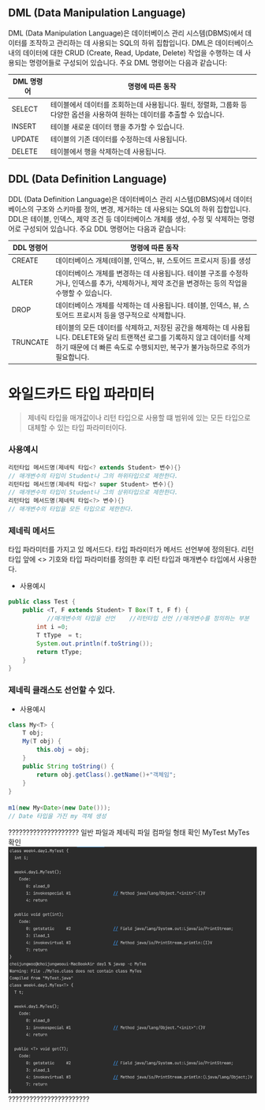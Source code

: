 ## DML (Data Manipulation Language)

DML (Data Manipulation Language)은 데이터베이스 관리 시스템(DBMS)에서 데이터를 조작하고 관리하는 데 사용되는 SQL의 하위 집합입니다. 
DML은 데이터베이스 내의 데이터에 대한 CRUD (Create, Read, Update, Delete) 작업을 수행하는 데 사용되는 명령어들로 구성되어 있습니다. 
주요 DML 명령어는 다음과 같습니다:

| DML 명령어 | 명령에 따른 동작            |
|---------|----------------------|
| SELECT  | 테이블에서 데이터를 조회하는데 사용됩니다. 필터, 정렬화, 그룹화 등 다양한 옵션을 사용하여 원하는 데이터를 추출할 수 있습니다.| 
| INSERT  | 테이블 새로운 데이터 행을 추가할 수 있습니다.|
| UPDATE  | 테이블의 기존 데이터를 수정하는데 사용됩니다.| 
| DELETE  | 테이블에서 행을 삭제하는데 사용됩니다.|

## DDL (Data Definition Language)
DDL (Data Definition Language)은 데이터베이스 관리 시스템(DBMS)에서 데이터베이스의 구조와 스키마를 정의, 변경, 제거하는 데 사용되는 SQL의 하위 집합입니다.
DDL은 테이블, 인덱스, 제약 조건 등 데이터베이스 개체를 생성, 수정 및 삭제하는 명령어로 구성되어 있습니다. 
주요 DDL 명령어는 다음과 같습니다:

| DDL 명령어  | 명령에 따른 동작  |
|----------|------------|
| CREATE   | 데이터베이스 개체(테이블, 인덱스, 뷰, 스토어드 프로시저 등)를 생성  | 
| ALTER    | 데이터베이스 개체를 변경하는 데 사용됩니다. 테이블 구조를 수정하거나, 인덱스를 추가, 삭제하거나, 제약 조건을 변경하는 등의 작업을 수행할 수 있습니다. |
| DROP     | 데이터베이스 개체를 삭제하는 데 사용됩니다. 테이블, 인덱스, 뷰, 스토어드 프로시저 등을 영구적으로 삭제합니다.        |
| TRUNCATE |테이블의 모든 데이터를 삭제하고, 저장된 공간을 해제하는 데 사용됩니다. DELETE와 달리 트랜잭션 로그를 기록하지 않고 데이터를 삭제하기 때문에 더 빠른 속도로 수행되지만, 복구가 불가능하므로 주의가 필요합니다.|

# 와일드카드 타입 파라미터
> 제네릭 타입을 매개값이나 리턴 타입으로 사용할 떄 범위에 있는 모든 타입으로 대체할 수 있는 타입 파라미터이다.

### 사용예시
```java
리턴타입 메서드명(제네릭 타입<? extends Student> 변수){}
// 매개변수의 타입이 Student나 그의 하위타입으로 제한한다. 
리턴타입 메서드명(제네릭 타입<? super Student> 변수){}
// 매개변수의 타입이 Student나 그의 상위타입으로 제한한다.
리턴타입 메서드명(제네릭 타입<?> 변수){}
// 매개변수의 타입을 모든 타입으로 제한한다.
```

### 제네릭 메서드
타입 파라미터를 가지고 있 메서드다.
타입 파라미터가 메서드 선언부에 정의된다.
리턴 타입 앞에 <> 기호와 타입 파라미터를 정의한 후 리턴 타입과 매개변수 타입에서 사용한다.

- 사용예시
```java
public class Test {
    public <T, F extends Student> T Box(T t, F f) {
           //매개변수의 타입을 선언    //리턴타입 선언 //매개변수를 정의하는 부분
        int i =0;
        T tType  = t;
        System.out.println(f.toString());
        return tType;
    }
}
```

### 제네릭 클래스도 선언할 수 있다.

- 사용예시
```java
class My<T> {
	T obj;
	My(T obj) {
		this.obj = obj;
	}
	public String toString() {
		return obj.getClass().getName()+"객체임";
	}
}

m1(new My<Date>(new Date()));
// Date 타입을 가진 my 객체 생성
```


????????????????????
일반 파일과 제네릭 파일 컴파일 형태 확인
MyTest MyTes 확인 
![img.png](img.png)
???????????????????????

